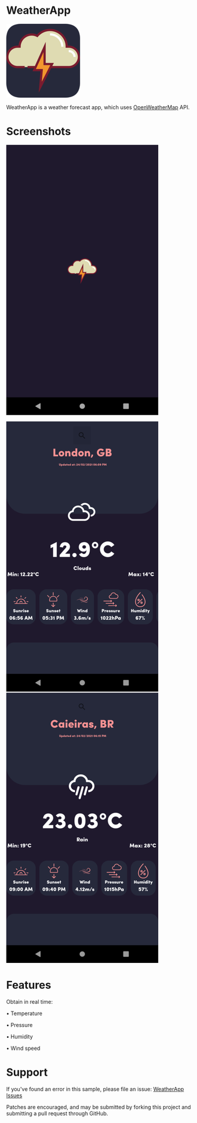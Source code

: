 # WeatherApp

![](screenshots/ic_appicon.png)

 WeatherApp is a weather forecast app, which uses [OpenWeatherMap](https://openweathermap.org/api) API.

# Screenshots

![](screenshots/screen2.png)


![](screenshots/screen1.png)
![](screenshots/screen3.png)

# Features

Obtain in real time:

• Temperature

• Pressure

• Humidity

• Wind speed

# Support

If you've found an error in this sample, please file an issue: [WeatherApp Issues](https://github.com/VitorCezila/WeatherApp/issues)

Patches are encouraged, and may be submitted by forking this project and submitting a pull request through GitHub.

